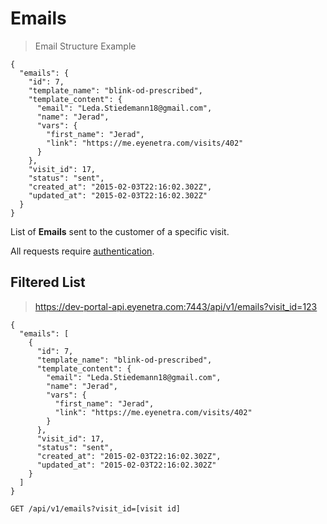 # Emails

> Email Structure Example

````
{ 
  "emails": {
    "id": 7, 
    "template_name": "blink-od-prescribed", 
    "template_content": {
      "email": "Leda.Stiedemann18@gmail.com", 
      "name": "Jerad", 
      "vars": {
        "first_name": "Jerad", 
        "link": "https://me.eyenetra.com/visits/402"
      }
    }, 
    "visit_id": 17,
    "status": "sent", 
    "created_at": "2015-02-03T22:16:02.302Z", 
    "updated_at": "2015-02-03T22:16:02.302Z"
  }
}
````

List of **Emails** sent to the customer of a specific visit.

<aside class="warn">
All requests require <a href="#basic-authentication">authentication</a>.
</aside>

## Filtered List

> https://dev-portal-api.eyenetra.com:7443/api/v1/emails?visit_id=123

````
{ 
  "emails": [ 
    {
      "id": 7, 
      "template_name": "blink-od-prescribed", 
      "template_content": {
        "email": "Leda.Stiedemann18@gmail.com", 
        "name": "Jerad", 
        "vars": {
          "first_name": "Jerad", 
          "link": "https://me.eyenetra.com/visits/402"
        }
      }, 
      "visit_id": 17,
      "status": "sent", 
      "created_at": "2015-02-03T22:16:02.302Z", 
      "updated_at": "2015-02-03T22:16:02.302Z"
    }
  ]
}
````

`GET /api/v1/emails?visit_id=[visit id]`
